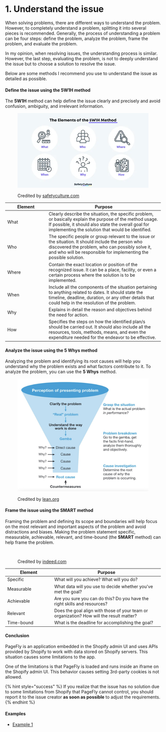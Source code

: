 # 1. Understand the issue

When solving problems, there are different ways to understand the problem. However, to completely understand a problem, splitting it into several pieces is recommended. Generally, the process of understanding a problem can be four steps: define the problem, analyze the problem, frame the problem, and evaluate the problem.

In my opinion, when resolving issues, the understanding process is similar. However, the last step, evaluating the problem, is not to deeply understand the issue but to choose a solution to resolve the issue.

Below are some methods I recommend you use to understand the issue as detailed as possible.

#### Define the issue using the 5W1H method

The **5W1H** method can help define the issue clearly and precisely and avoid confusion, ambiguity, and irrelevant information.

<figure><img src="../../../.gitbook/assets/The-Elements-of-the-5W1H-Method.webp" alt=""><figcaption><p>Credited by <a href="https://safetyculture.com/topics/5w1h/">safetyculture.com</a></p></figcaption></figure>

<table><thead><tr><th width="120">Element</th><th>Purpose</th></tr></thead><tbody><tr><td>What</td><td>Clearly describe the situation, the specific problem, or basically explain the purpose of the method usage. If possible, it should also state the overall goal for implementing the solution that would be identified.</td></tr><tr><td>Who</td><td>The specific people or group relevant to the issue or the situation. It should include the person who discovered the problem, who can possibly solve it, and who will be responsible for implementing the possible solution.</td></tr><tr><td>Where</td><td>Contain the exact location or position of the recognized issue. It can be a place, facility, or even a certain process where the solution is to be implemented.</td></tr><tr><td>When</td><td>Include all the components of the situation pertaining to anything related to dates. It should state the timeline, deadline, duration, or any other details that could help in the resolution of the problem.</td></tr><tr><td>Why</td><td>Explains in detail the reason and objectives behind the need for action.</td></tr><tr><td>How</td><td>Specifies the steps on how the identified plan/s should be carried out. It should also include all the resources, tools, methods, means, and even the expenditure needed for the endeavor to be effective.</td></tr></tbody></table>

#### Analyze the issue using the 5 Whys method

Analyzing the problem and identifying its root causes will help you understand why the problem exists and what factors contribute to it. To analyze the problem, you can use the **5 Whys** method.

<figure><img src="../../../.gitbook/assets/5-Why-Funnel-1536x1321.jpg" alt=""><figcaption><p>Credited by <a href="https://www.lean.org/lexicon-terms/5-whys/">lean.org</a></p></figcaption></figure>

#### Frame the issue using the SMART method

Framing the problem and defining its scope and boundaries will help focus on the most relevant and important aspects of the problem and avoid distractions and biases. Making the problem statement specific, measurable, achievable, relevant, and time-bound (the **SMART** method) can help frame the problem.

<figure><img src="../../../.gitbook/assets/smart-goals.avif" alt=""><figcaption><p>Credited by <a href="https://www.indeed.com/career-advice/career-development/how-to-write-smart-goals">indeed.com</a></p></figcaption></figure>

<table><thead><tr><th width="138">Element</th><th>Purpose</th></tr></thead><tbody><tr><td>Specific</td><td>What will you achieve? What will you do?</td></tr><tr><td>Measurable</td><td>What data will you use to decide whether you've met the goal?</td></tr><tr><td>Achievable</td><td>Are you sure you can do this? Do you have the right skills and resources?</td></tr><tr><td>Relevant</td><td>Does the goal align with those of your team or organization? How will the result matter?</td></tr><tr><td>Time-bound</td><td>What is the deadline for accomplishing the goal?</td></tr></tbody></table>

#### Conclusion

PageFly is an application embedded in the Shopify admin UI and uses APIs provided by Shopify to work with data stored on Shopify servers. This situation causes some limitations to the app.

One of the limitations is that PageFly is loaded and runs inside an iframe on the Shopify admin UI. This behavior causes setting 3rd-party cookies is not allowed.

{% hint style="success" %}
If you realize that the issue has no solution due to some limitations from Shopify that PageFly cannot control, you should report it to the issue creator **as soon as possible** to adjust the requirements.
{% endhint %}

#### Examples

* [Example 1](../example-1/1.-understand-the-issue.md)
